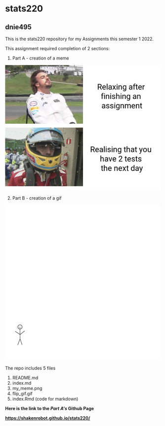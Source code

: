 # stats220

## dnie495

This is the stats220 repository for my Assignments this semester 1 2022. 

This assignment required completion of 2 sections:

1. Part A - creation of a meme

![](my_meme.png)

2. Part B - creation of a gif

![](flip_gif.gif)

The repo includes 5 files

1. README.md
2. index.md
3. my_meme.png
4. flip_gif.gif
5. index.Rmd (code for markdown)

**Here is the link to the *Part A's* Github Page**

**https://shakenrobot.github.io/stats220/**
